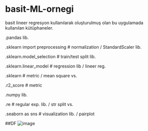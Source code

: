 # basit-ML-ornegi

basit lineer regresyon kullanılarak oluşturulmuş olan bu uygulamada kullanılan kütüphaneler.

.pandas lib. 

.sklearn import preprocessing # normalization / StandardScaler lib.

.sklearn.model_selection # train/test split lib.

.sklearn.linear_model # regression lib / lineer reg.

.sklearn # metric / mean square vs. 

.r2_score # metric

.numpy lib.

.re # regular exp. lib. / str split vs. 

.seaborn as sns # visualization lib. / pairplot




##DF
![image](https://user-images.githubusercontent.com/30200474/63832726-19f21780-c97a-11e9-8ff2-14917b7dc378.png)
